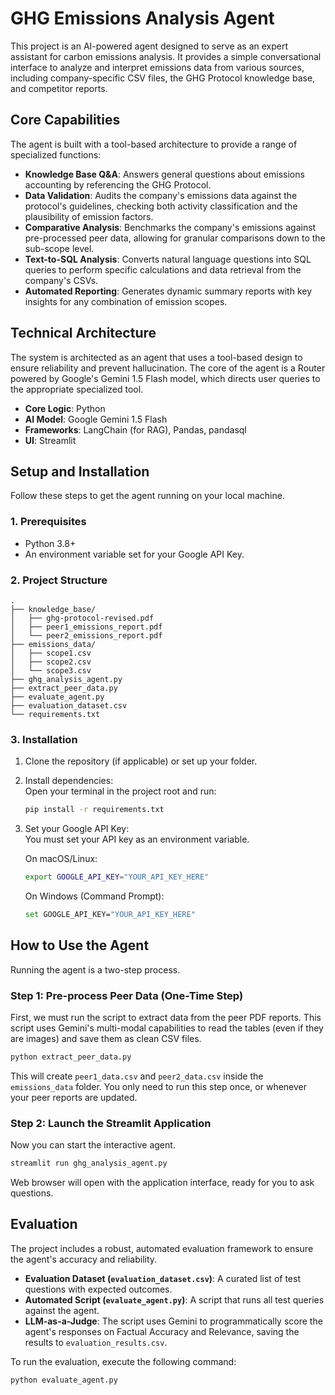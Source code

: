 # GHG Emissions Analysis Agent
This project is an AI-powered agent designed to serve as an expert assistant for carbon emissions analysis. It provides a simple conversational interface to analyze and interpret emissions data from various sources, including company-specific CSV files, the GHG Protocol knowledge base, and competitor reports.

## Core Capabilities 
The agent is built with a tool-based architecture to provide a range of specialized functions:

- **Knowledge Base Q&A**: Answers general questions about emissions accounting by referencing the GHG Protocol.
- **Data Validation**: Audits the company's emissions data against the protocol's guidelines, checking both activity classification and the plausibility of emission factors.
- **Comparative Analysis**: Benchmarks the company's emissions against pre-processed peer data, allowing for granular comparisons down to the sub-scope level.
- **Text-to-SQL Analysis**: Converts natural language questions into SQL queries to perform specific calculations and data retrieval from the company's CSVs.
- **Automated Reporting**: Generates dynamic summary reports with key insights for any combination of emission scopes.

## Technical Architecture
The system is architected as an agent that uses a tool-based design to ensure reliability and prevent hallucination. The core of the agent is a Router powered by Google's Gemini 1.5 Flash model, which directs user queries to the appropriate specialized tool.

- **Core Logic**: Python  
- **AI Model**: Google Gemini 1.5 Flash  
- **Frameworks**: LangChain (for RAG), Pandas, pandasql  
- **UI**: Streamlit  

## Setup and Installation
Follow these steps to get the agent running on your local machine.

### 1. Prerequisites
- Python 3.8+  
- An environment variable set for your Google API Key.

### 2. Project Structure

```
.
├── knowledge_base/
│   ├── ghg-protocol-revised.pdf
│   ├── peer1_emissions_report.pdf
│   └── peer2_emissions_report.pdf
├── emissions_data/
│   ├── scope1.csv
│   ├── scope2.csv
│   └── scope3.csv
├── ghg_analysis_agent.py
├── extract_peer_data.py
├── evaluate_agent.py
├── evaluation_dataset.csv
└── requirements.txt
```

### 3. Installation
1. Clone the repository (if applicable) or set up your folder.  
2. Install dependencies:  
   Open your terminal in the project root and run:  
   ```bash
   pip install -r requirements.txt
   ```  
3. Set your Google API Key:  
   You must set your API key as an environment variable.  

   On macOS/Linux:  
   ```bash
   export GOOGLE_API_KEY="YOUR_API_KEY_HERE"
   ```  

   On Windows (Command Prompt):  
   ```bash
   set GOOGLE_API_KEY="YOUR_API_KEY_HERE"
   ```  

## How to Use the Agent
Running the agent is a two-step process.

### Step 1: Pre-process Peer Data (One-Time Step)
First, we must run the script to extract data from the peer PDF reports. This script uses Gemini's multi-modal capabilities to read the tables (even if they are images) and save them as clean CSV files.

```bash
python extract_peer_data.py
```

This will create `peer1_data.csv` and `peer2_data.csv` inside the `emissions_data` folder. You only need to run this step once, or whenever your peer reports are updated.

### Step 2: Launch the Streamlit Application
Now you can start the interactive agent.

```bash
streamlit run ghg_analysis_agent.py
```

Web browser will open with the application interface, ready for you to ask questions.

## Evaluation
The project includes a robust, automated evaluation framework to ensure the agent's accuracy and reliability.

- **Evaluation Dataset (`evaluation_dataset.csv`)**: A curated list of test questions with expected outcomes.  
- **Automated Script (`evaluate_agent.py`)**: A script that runs all test queries against the agent.  
- **LLM-as-a-Judge**: The script uses Gemini to programmatically score the agent's responses on Factual Accuracy and Relevance, saving the results to `evaluation_results.csv`.  

To run the evaluation, execute the following command:  

```bash
python evaluate_agent.py
```
